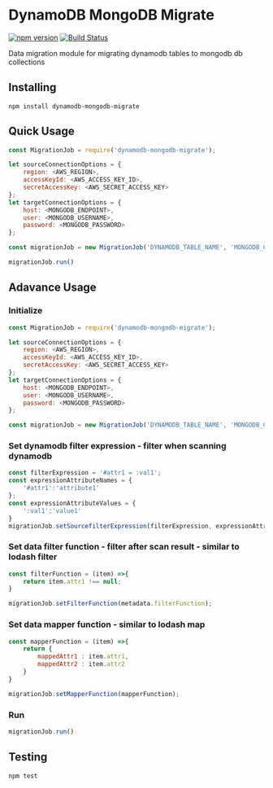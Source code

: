 # DynamoDB MongoDB Migrate

[![npm version](https://badge.fury.io/js/dynamodb-mongodb-migrate.svg)](https://badge.fury.io/js/dynamodb-mongodb-migrate)
[![Build Status](https://travis-ci.org/shoutout-labs/dynamodb-mongodb-migrate.svg?branch=master)](https://travis-ci.org/shoutout-labs/dynamodb-mongodb-migrate)

Data migration module for migrating dynamodb tables to mongodb db collections

## Installing

```shell
npm install dynamodb-mongodb-migrate
```

## Quick Usage

```javascript
const MigrationJob = require('dynamodb-mongodb-migrate');

let sourceConnectionOptions = {
    region: <AWS_REGION>,
    accessKeyId: <AWS_ACCESS_KEY_ID>,
    secretAccessKey: <AWS_SECRET_ACCESS_KEY>
};
let targetConnectionOptions = {
    host: <MONGODB_ENDPOINT>,
    user: <MONGODB_USERNAME>,
    password: <MONGODB_PASSWORD>
};

const migrationJob = new MigrationJob('DYNAMODB_TABLE_NAME', 'MONGODB_COLLECTION_NAME', 'MONGODB_DATABASE_NAME', sourceConnectionOptions, targetConnectionOptions, DYNAMODB_SCAN_LIMIT, DYNAMODB_READ_THROUGHPUT);

migrationJob.run()
```

## Adavance Usage

### Initialize

```javascript
const MigrationJob = require('dynamodb-mongodb-migrate');

let sourceConnectionOptions = {
    region: <AWS_REGION>,
    accessKeyId: <AWS_ACCESS_KEY_ID>,
    secretAccessKey: <AWS_SECRET_ACCESS_KEY>
};
let targetConnectionOptions = {
    host: <MONGODB_ENDPOINT>,
    user: <MONGODB_USERNAME>,
    password: <MONGODB_PASSWORD>
};

const migrationJob = new MigrationJob('DYNAMODB_TABLE_NAME', 'MONGODB_COLLECTION_NAME', 'MONGODB_DATABASE_NAME', sourceConnectionOptions, targetConnectionOptions, DYNAMODB_SCAN_LIMIT, DYNAMODB_READ_THROUGHPUT);
```

### Set dynamodb filter expression - filter when scanning dynamodb

```javascript
const filterExpression = '#attr1 = :val1';
const expressionAttributeNames = {
    '#attr1':'attribute1'
};
const expressionAttributeValues = {
    ':val1':'value1'
}
migrationJob.setSourcefilterExpression(filterExpression, expressionAttributeNames, expressionAttributeValues);
```

### Set data filter function - filter after scan result - similar to lodash filter

```javascript
const filterFunction = (item) =>{
    return item.attr1 !== null;
}

migrationJob.setFilterFunction(metadata.filterFunction);
```

### Set data mapper function - similar to lodash map

```javascript
const mapperFunction = (item) =>{
    return {
        mappedAttr1 : item.attr1,
        mappedAttr2 : item.attr2
    }
}

migrationJob.setMapperFunction(mapperFunction);
```

### Run

```javascript
migrationJob.run()
```

## Testing

```shell
npm test
```
